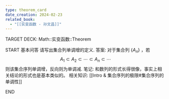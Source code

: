 ```yaml
---
type: theorem_card
date_creation: 2024-02-23
related_book:
  - "[[实变函数 - 孙文昌]]"
---
```

TARGET DECK: Math::实变函数::Theorem

START
基本问答
请写出集合列单调增的定义.
答案:
对于集合列 $\left\lbrace A_n \right\rbrace$ ，若
$$
A_1\subset A_2 \subset \cdots \subset A_n\subset \cdots
$$
则该集合序列单调增，反向则为单调减.
笔记:
和数列的形式长得很像，事实上相关结论的形式也是基本类似的。
相关知识:
[[Intro & 集合序列的极限#集合序列的单调性]]
<!--ID: 1708622992586-->
END